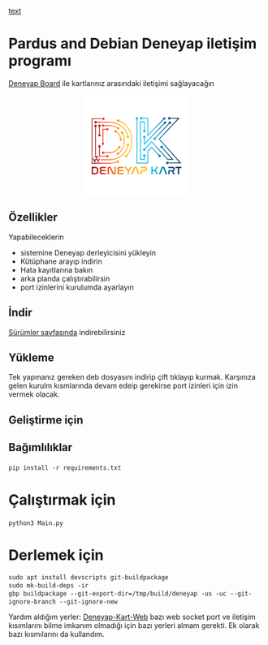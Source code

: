 [text](readme.md)
# Pardus and Debian Deneyap iletişim programı

[Deneyap Board](https://deneyapkart.org/deneyapkart/deneyapblok/) ile kartlarınız arasındaki iletişimi sağlayacağın

<img src="data/deneyap.svg" width="200" style="display: block; margin-left: auto; margin-right: auto;">

## Özellikler
Yapabileceklerin
* sistemine Deneyap derleyicisini yükleyin
* Kütüphane arayıp indirin
* Hata kayıtlarına bakın
* arka planda çalıştırabilirsin
* port izinlerini kurulumda ayarlayın



## İndir
[Sürümler sayfasında](https://github.com/halak0013/deneyap_linux_gnu_web/releases) indirebilirsiniz

## Yükleme
Tek yapmanız gereken deb dosyasını indirip çift tıklayıp kurmak. Karşınıza gelen kurulm kısmlarında devam edeip gerekirse port izinleri için izin vermek olacak.


## Geliştirme için

## Bağımlılıklar

`pip install -r requirements.txt`

# Çalıştırmak için

`python3 Main.py`

# Derlemek için

```console
sudo apt install devscripts git-buildpackage
sudo mk-build-deps -ir
gbp buildpackage --git-export-dir=/tmp/build/deneyap -us -uc --git-ignore-branch --git-ignore-new

```
Yardım aldığım yerler:
[Deneyap-Kart-Web](https://github.com/deneyapkart/Deneyap-Kart-Web) bazı web socket port ve iletişim kısımlarını bilme imkanım olmadığı için bazı yerleri almam gerekti. Ek olarak bazı kısmılarını da kullandım.

